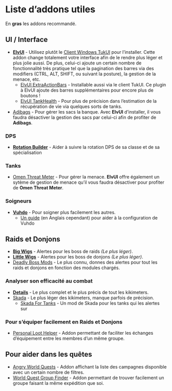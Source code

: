 # Liste d’addons utiles

En **gras** les addons recommandé.

## UI / Interface

- [**ElvUI**](http://www.tukui.org/dl.php) - Utilisez plutôt le [Client Windows TukUI](http://www.tukui.org/dl.php) pour l’installer. Cette addon change totalement votre interface afin de le rendre plus léger et plus jolie aussi. De plus, celui-ci ajoute un certain nombre de fonctionnalité très pratique tel que la pagination des barres via des modifiers (CTRL, ALT, SHIFT, ou suivant la posture), la gestion de la menace, etc.
  - [ElvUI ExtraActionBars](http://www.tukui.org/addons/index.php?act=view&id=65) - Installable aussi via le client TukUI. Ce plugin à ElvUI ajoute des barres supplémentaires pour encore plus de boutons !
  - [ElvUI TankHealth](http://www.tukui.org/addons/index.php?act=view&id=310) - Pour plus de précision dans l’estimation de la récupération de vie via quelques sorts de tanks.
- [Adibags](https://mods.curse.com/addons/wow/adibags) - Pour gérer les sacs la banque. Avec **ElvUI** d’installer, il vous faudra désactiver la gestion des sacs par celui-ci afin de profiter de **Adibags**.

### DPS

- [**Rotation Builder**](https://mods.curse.com/addons/wow/rotation-builder) - Aider à suivre la rotation DPS de sa classe et de sa spécialisation

### Tanks

- [Omen Threat Meter](https://mods.curse.com/addons/wow/omen-threat-meter) - Pour gérer la menace. **ElvUI** offre également un sytème de gestion de menace qu’il vous faudra désactiver pour profiter de **Omen Threat Meter**.

### Soigneurs

- [**Vuhdo**](https://mods.curse.com/addons/wow/vuhdo) - Pour soigner plus facilement les autres.
  - [Un guide](http://www.icy-veins.com/forums/topic/11805-vuhdo-configuration-quick-start-guide/) (en Anglais cependant) pour aider à la configuration de Vuhdo

## Raids et Donjons

- [**Big Wigs**](https://mods.curse.com/addons/wow/big-wigs) - Alertes pour les boss de raids *(Le plus léger)*.
- [**Little Wigs**](https://mods.curse.com/addons/wow/little-wigs) - Alertes pour les boss de donjons *(Le plus léger)*.
- [Deadly Boss Mods](https://mods.curse.com/addons/wow/deadly-boss-mods) - Le plus connu, donnes des alertes pour tout les raids et donjons en fonction des modules chargés.

### Analyser son efficacité au combat

- [**Details**](https://mods.curse.com/addons/wow/details) - Le plus complet et le plus précis de tout les kikimeters.
- [Skada](https://mods.curse.com/addons/wow/skada) - Le plus léger des kikimeters, manque parfois de précision.
  - [Skada For Tanks](https://mods.curse.com/addons/wow/skada-for-tanks) - Un mod de Skada pour les tanks qui les alertes sur

### Pour s’équiper facilement en Raids et Donjons

- [Personal Loot Helper](https://mods.curse.com/addons/wow/personal-loot-helper) - Addon permettant de faciliter les échanges d’équipement entre les membres d’un même groupe.

## Pour aider dans les quêtes

- [Angry World Quests](https://mods.curse.com/addons/wow/angry-world-quests) - Addon affichant la liste des campagnes disponible avec un certain nombre de filtres.
- [World Quest Group Finder](https://mods.curse.com/addons/wow/worldquestgroupfinder) - Addon permettant de trouver facilement un groupe faisant la même expédition que soi.
